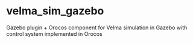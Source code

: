 # velma_sim_gazebo
Gazebo plugin + Orocos component for Velma simulation in Gazebo with control system implemented in Orocos
